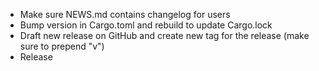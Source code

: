 - Make sure NEWS.md contains changelog for users
- Bump version in Cargo.toml and rebuild to update Cargo.lock
- Draft new release on GitHub and create new tag for the release (make sure to prepend "v")
- Release
